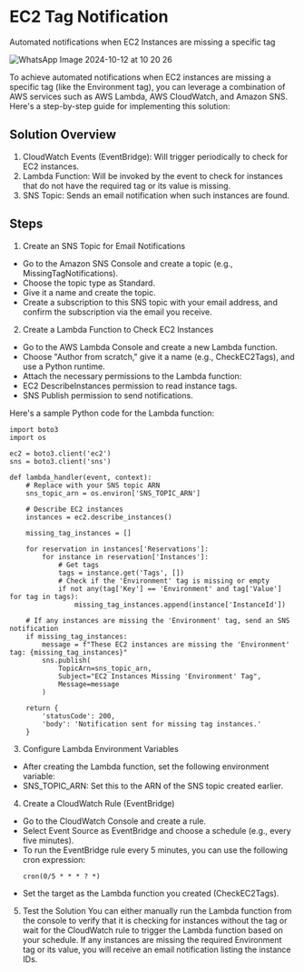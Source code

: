 # EC2 Tag Notification
Automated notifications when EC2 Instances are missing a specific tag

![WhatsApp Image 2024-10-12 at 10 20 26](https://github.com/user-attachments/assets/6415405e-83b8-40c8-a5c2-b29cda6faa0a)

To achieve automated notifications when EC2 instances are missing a specific tag (like the Environment tag), you can leverage a combination of AWS services such as AWS Lambda, AWS CloudWatch, and Amazon SNS. Here's a step-by-step guide for implementing this solution:

## Solution Overview
1. CloudWatch Events (EventBridge): Will trigger periodically to check for EC2 instances.
2. Lambda Function: Will be invoked by the event to check for instances that do not have the required tag or its value is missing.
3. SNS Topic: Sends an email notification when such instances are found.

## Steps
1. Create an SNS Topic for Email Notifications
  * Go to the Amazon SNS Console and create a topic (e.g., MissingTagNotifications).
  * Choose the topic type as Standard.
  * Give it a name and create the topic.
  * Create a subscription to this SNS topic with your email address, and confirm the subscription via the email you receive.

2. Create a Lambda Function to Check EC2 Instances
  * Go to the AWS Lambda Console and create a new Lambda function.
  * Choose "Author from scratch," give it a name (e.g., CheckEC2Tags), and use a Python runtime.
  * Attach the necessary permissions to the Lambda function:
  * EC2 DescribeInstances permission to read instance tags.
  * SNS Publish permission to send notifications.

Here's a sample Python code for the Lambda function:
```
import boto3
import os

ec2 = boto3.client('ec2')
sns = boto3.client('sns')

def lambda_handler(event, context):
    # Replace with your SNS topic ARN
    sns_topic_arn = os.environ['SNS_TOPIC_ARN']
    
    # Describe EC2 instances
    instances = ec2.describe_instances()
    
    missing_tag_instances = []
    
    for reservation in instances['Reservations']:
        for instance in reservation['Instances']:
            # Get tags
            tags = instance.get('Tags', [])
            # Check if the 'Environment' tag is missing or empty
            if not any(tag['Key'] == 'Environment' and tag['Value'] for tag in tags):
                missing_tag_instances.append(instance['InstanceId'])
    
    # If any instances are missing the 'Environment' tag, send an SNS notification
    if missing_tag_instances:
        message = f"These EC2 instances are missing the 'Environment' tag: {missing_tag_instances}"
        sns.publish(
            TopicArn=sns_topic_arn,
            Subject="EC2 Instances Missing 'Environment' Tag",
            Message=message
        )
    
    return {
        'statusCode': 200,
        'body': 'Notification sent for missing tag instances.'
    }

```


3. Configure Lambda Environment Variables
  * After creating the Lambda function, set the following environment variable:
  * SNS_TOPIC_ARN: Set this to the ARN of the SNS topic created earlier.

4. Create a CloudWatch Rule (EventBridge)
  * Go to the CloudWatch Console and create a rule.
  * Select Event Source as EventBridge and choose a schedule (e.g., every five minutes).
  * To run the EventBridge rule every 5 minutes, you can use the following cron expression:
    ```
    cron(0/5 * * * ? *)
    ```
  * Set the target as the Lambda function you created (CheckEC2Tags).

5. Test the Solution
You can either manually run the Lambda function from the console to verify that it is checking for instances without the tag or wait for the CloudWatch rule to trigger the Lambda function based on your schedule.
If any instances are missing the required Environment tag or its value, you will receive an email notification listing the instance IDs.
